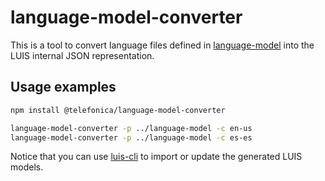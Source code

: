 # language-model-converter

This is a tool to convert language files defined in [language-model](../language-model) into the LUIS internal JSON representation.

## Usage examples

```sh
npm install @telefonica/language-model-converter

language-model-converter -p ../language-model -c en-us
language-model-converter -p ../language-model -c es-es
```

Notice that you can use [luis-cli](../luis-cli) to import or update the generated LUIS models.